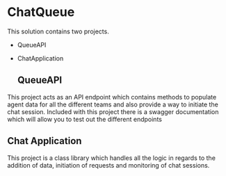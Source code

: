 # ChatQueue

This solution contains two projects. 

- QueueAPI
- ChatApplication

  ## QueueAPI

This project acts as an API endpoint which contains methods to populate agent data for all the different teams and also provide a way to initiate the chat session.
Included with this project there is a swagger documentation which will allow you to test out the different endpoints

  ## Chat Application

This project is a class library which handles all the logic in regards to the addition of data, initiation of requests and monitoring of chat sessions.
